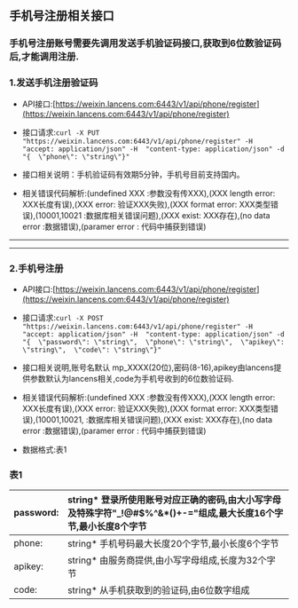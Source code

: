## 手机号注册相关接口

### 手机号注册账号需要先调用发送手机验证码接口,获取到6位数验证码后,才能调用注册.

### 1.发送手机注册验证码

* API接口:[https://weixin.lancens.com:6443/v1/api/phone/register](https://weixin.lancens.com:6443/v1/api/phone/register)

* 接口请求:`curl -X PUT "https://weixin.lancens.com:6443/v1/api/phone/register" -H  "accept: application/json" -H  "content-type: application/json" -d "{  \"phone\": \"string\"}"`

* 接口相关说明：手机验证码有效期5分钟，手机号目前支持国内。

* 相关错误代码解析:\(undefined XXX :参数没有传XXX\),\(XXX length error: XXX长度有误\),\(XXX error: 验证XXX失败\),\(XXX format error: XXX类型错误\),\(10001,10021 :数据库相关错误问题\),\(XXX exist: XXX存在\),\(no data error :数据错误\),\(paramer error : 代码中捕获到错误\)

---

---

### 2.手机号注册

* API接口:[https://weixin.lancens.com:6443/v1/api/phone/register](https://weixin.lancens.com:6443/v1/api/phone/register)

* 接口请求:`curl -X POST "https://weixin.lancens.com:6443/v1/api/phone/register" -H  "accept: application/json" -H  "content-type: application/json" -d "{  \"password\": \"string\",  \"phone\": \"string\",  \"apikey\": \"string\",  \"code\": \"string\"}"`

* 接口相关说明,账号名默认 mp\_XXXX\(20位\),密码\(8-16\),apikey由lancens提供参数默认为lancens相关,code为手机号收到的6位数验证码.

* 相关错误代码解析:\(undefined XXX :参数没有传XXX\),\(XXX length error: XXX长度有误\),\(XXX error: 验证XXX失败\),\(XXX format error: XXX类型错误\),\(10001,10021, :数据库相关错误问题\),\(XXX exist: XXX存在\),\(no data error :数据错误\),\(paramer error : 代码中捕获到错误\)

* 数据格式:表1

### 表1

| password: | string\* 登录所使用账号对应正确的密码,由大小写字母及特殊字符"\_!@\#$%^&\*\(\)+-="组成,最大长度16个字节,最小长度8个字节 |
| :--- | :--- |
| phone: | string\* 手机号码最大长度20个字节,最小长度6个字节 |
| apikey: | string\* 由服务商提供,由小写字母组成,长度为32个字节 |
| code: | string\* 从手机获取到的验证码,由6位数字组成 |



